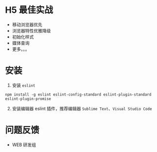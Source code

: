 # H5 最佳实战

* 移动浏览器优先
* 浏览器特性优雅降级
* 初始化样式
* 媒体查询
* 更多。。。

# 安装

1. 安装 `eslint`

```shell
npm install -g eslint eslint-config-standard eslint-plugin-standard eslint-plugin-promise
```

2. 安装编辑器 eslint 插件，推荐编辑器 `Sublime Text`、`Visual Studio Code`

# 问题反馈

* WEB 研发组
